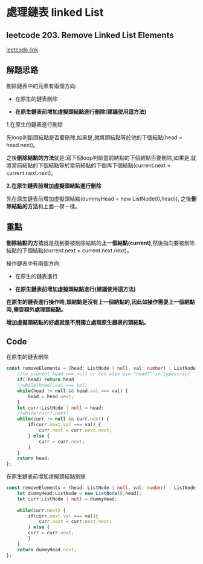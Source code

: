 # 處理鏈表 linked List

## leetcode 203. Remove Linked List Elements

[leetcode link](https://leetcode.com/problems/remove-linked-list-elements/)

## 解題思路

刪除鏈表中的元素有兩個方向:

 + 在原生的鏈表刪除

 + **在原生鏈表前增加虛擬頭結點進行刪除(建議使用這方法)**

1.在原生的鏈表進行刪除

先loop判斷頭結點是否要刪除,如果是,就將頭結點等於他的下個結點(head = head.next)。

之後**刪除結點的方法**就是:寫下個loop判斷當前結點的下個結點否要刪除,如果是,就將當前結點的下個結點等於當前結點的下個再下個結點(current.next = current.next.next)。


**2.在原生鏈表前增加虛擬頭結點進行刪除**

先在原生鏈表前增加虛擬頭結點(dummyHead = new ListNode(0,head)), 之後**刪除結點的方法**和上面一模一樣。

## 重點

**刪除結點的方法**就是找到要被刪除結點的**上一個結點(current)**,然後指向要被刪除結點的下個結點(current.next = current.next.next)。

操作鏈表中有兩個方向:

 + 在原生的鏈表進行

 + **在原生鏈表前增加虛擬頭結點進行(建議使用這方法)**

**在原生的鏈表進行操作時,頭結點是沒有上一個結點的,因此如操作需耍上一個結點時,需耍額外處理頭結點。**

**增加虛擬頭結點的好處就是不用獨立處理原生鏈表的頭結點。**

## Code

在原生的鏈表刪除
```typescript
const removeElements = (head: ListNode | null, val: number) : ListNode | null => {
    //to prevent head === null or can also use "head?" in typescript
    if(!head) return head
    //while(head?.val === val)
    while(head != null && head.val === val) {
        head = head.next;
    }
    let curr:ListNode | null = head;
    //while(curr?.next)
    while(curr != null && curr.next) {
        if(curr.next.val === val) {
            curr.next = curr.next.next;
        } else {
            curr = curr.next;
        }
    }
    return head;
};
```

在原生鏈表前增加虛擬頭結點刪除
```typescript
const removeElements = (head: ListNode | null, val: number) : ListNode | null => {
    let dummyHead:ListNode = new ListNode(0,head);
    let curr:ListNode | null = dummyHead;
    
    while(curr.next) {
        if(curr.next.val === val){
            curr.next = curr.next.next;
        } else {
        curr = curr.next;
        } 
    }
    return dummyHead.next;
};
```
